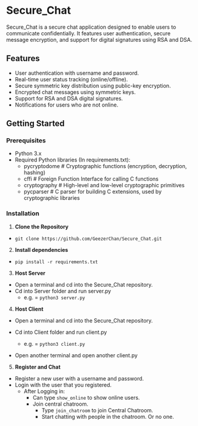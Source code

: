 # Secure_Chat

Secure_Chat is a secure chat application designed to enable users to communicate confidentially. It features user authentication, secure message encryption, and support for digital signatures using RSA and DSA.

## Features

- User authentication with username and password.
- Real-time user status tracking (online/offline).
- Secure symmetric key distribution using public-key encryption.
- Encrypted chat messages using symmetric keys.
- Support for RSA and DSA digital signatures.
- Notifications for users who are not online.

## Getting Started

### Prerequisites

- Python 3.x
- Required Python libraries (In requirements.txt):
  - pycryptodome      # Cryptographic functions (encryption, decryption, hashing)
  - cffi              # Foreign Function Interface for calling C functions
  - cryptography      # High-level and low-level cryptographic primitives
  - pycparser         # C parser for building C extensions, used by cryptographic libraries

### Installation

1. **Clone the Repository**

  - ```git clone https://github.com/GeezerChan/Secure_Chat.git```

2. **Install dependencies**
 
  - ```pip install -r requirements.txt```

3. **Host Server**
  - Open a terminal and cd into the Secure_Chat repository.
  - Cd into Server folder and run server.py 
    - e.g. = ```python3 server.py```
  
4. **Host Client**
  - Open a terminal and cd into the Secure_Chat repository.
  - Cd into Client folder and run client.py 
    - e.g. = ```python3 client.py```

- Open another terminal and open another client.py

5. **Register and Chat**
  - Register a new user with a username and password.
  - Login with the user that you registered.
    - After Logging in:
      - Can type ```show_online``` to show online users.
      - Join central chatroom.
        - Type ```join_chatroom``` to join Central Chatroom.
        - Start chatting with people in the chatroom. Or no one.
  